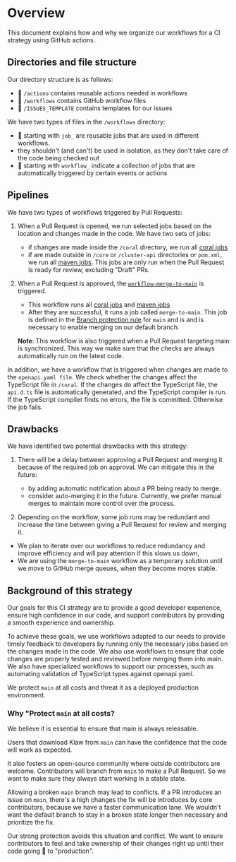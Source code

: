 # Overview

This document explains how and why we organize our workflows for a CI strategy using GitHub actions.

## Directories and file structure

Our directory structure is as follows:

- 📁 `/actions` contains reusable actions needed in workflows
- 📁 `/workflows` contains GitHub workflow files
- 📁 `/ISSUES_TEMPLATE` contains  templates for our issues

We have two types of files in the `/workflows` directory:
-  📄 starting with `job_` are reusable jobs that are used in different workflows.
  - they shouldn't (and can't) be used in isolation, as they don't take care of the code being checked out
-  📄 starting with `workflow_` indicate a collection of jobs that are automatically triggered by certain events or actions

## Pipelines 

We have two types of workflows triggered by Pull Requests:

1. When a Pull Request is opened, we run selected jobs based on the location and changes made in the code. We have two sets of jobs:
   - if changes are made inside the `/coral` directory, we run all [coral jobs](./workflows/jobs-coral.yaml)
   - if are made outside in `/core` or `/cluster-api` directories or `pom.xml`, we run all [maven jobs](./workflows/jobs-maven.yaml). This jobs are only run when the Pull Request is ready for review, excluding "Draft" PRs.
   
2. When a Pull Request is approved, the [`workflow-merge-to-main`](./workflows/workflow-merge-to-main.yaml) is triggered.
   - This workflow runs all [coral jobs](./workflows/jobs-coral.yaml) and [maven jobs](./workflows/jobs-maven.yaml)
   - After they are successful, it runs a job called `merge-to-main`. This job is defined in the [Branch protection rule](https://docs.github.com/en/repositories/configuring-branches-and-merges-in-your-repository/defining-the-mergeability-of-pull-requests/managing-a-branch-protection-rule)  for `main` and is and is necessary to enable merging on our default branch. 

   **Note**: This workflow is also triggered when a Pull Request targeting main is synchronized. This way we make sure that the checks are always automatically run on the latest code.


In addition, we have a workflow that is triggered when changes are made to the `openapi.yaml file`. We  check whether the changes affect the TypeScript file in `/coral`. If the changes do affect the TypeScript file, the `api.d.ts` file is automatically generated, and the TypeScript compiler is run. If the TypeScript compiler finds no errors, the file is committed. Otherwise the job fails.


## Drawbacks

We have identified two potential drawbacks with this strategy:

1. There will be a delay between approving a Pull Request and merging it because of the required job on approval. We can mitigate this in the future:
   - by adding automatic notification about a PR being ready to merge. 
   - consider auto-merging it in the future. Currently, we prefer manual merges to maintain more control over the process. 

2. Depending on the workflow, some job runs may be redundant and increase the time between giving a Pull Request for review and merging it.
  - We plan to iterate over our workflows to reduce redundancy and improve efficiency and will pay attention if this slows us down,
  - We are using the `merge-to-main` workflow as a temporary solution until we move to GitHub merge queues, when they become mores stable.


## Background of this strategy

Our goals for this CI strategy are to provide a good developer experience, ensure high confidence in our code, and support contributors by providing a smooth experience and ownership.

To achieve these goals, we use workflows adapted to our needs to provide timely feedback to developers by running only the necessary jobs based on the changes made in the code. We also use workflows to ensure that code changes are properly tested and reviewed before merging them into main. We also have specialized workflows to support our processes, such as automating validation of TypeScript types against openapi.yaml.

We protect `main` at all costs and threat it as a deployed production environment.

### Why "Protect `main` at all costs? 

We believe it is essential to ensure that main is always releasable. 

Users that download Klaw from `main` can have the confidence that the code will work as expected.


It also fosters an open-source community where outside contributors are welcome. Contributors will branch from `main` to make a Pull Request. So we want to make sure they always start working in a stable state.

Allowing a broken `main` branch may lead to conflicts. If a PR introduces an issue on `main`, there's a high changes the fix will be introduces by core contributors, because we have a faster communication lane. We wouldn't want the default branch to stay in a broken state longer then necessary and prioritize the fix.

Our strong protection avoids this situation and conflict. We want to ensure contributors to feel and take ownership of their changes right up until their code going 🚢 to "production". 






